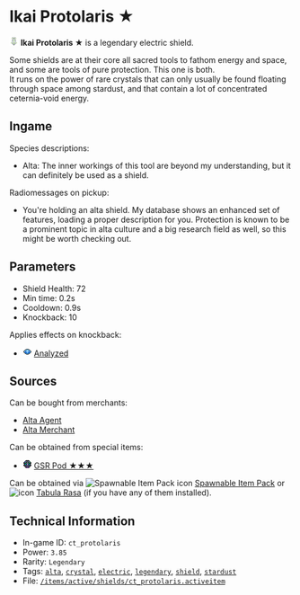 # Ikai Protolaris ★

<img src="https://raw.githubusercontent.com/Ceterai/Enternia/main/items/active/shields/ct_protolaris.png" alt="Ikai Protolaris ★ icon" loading="lazy" width="auto" height="16px"/> **Ikai Protolaris ★** is a legendary electric shield.

Some shields are at their core all sacred tools to fathom energy and space, and some are tools of pure protection. This one is both.  
It runs on the power of rare crystals that can only usually be found floating through space among stardust, and that contain a lot of concentrated ceternia-void energy.

## Ingame

Species descriptions:

- Alta: The inner workings of this tool are beyond my understanding, but it can definitely be used as a shield.

Radiomessages on pickup:

- You're holding an alta shield. My database shows an enhanced set of features, loading a proper description for you. Protection is known to be a prominent topic in alta culture and a big research field as well, so this might be worth checking out.

## Parameters

- Shield Health: 72
- Min time: 0.2s
- Cooldown: 0.9s
- Knockback: 10

Applies effects on knockback:

- <img src="https://raw.githubusercontent.com/Ceterai/Enternia/main/stats/effects/ct_analyzed.png" alt="Analyzed icon" loading="lazy" width="auto" height="16px"/> [Analyzed](https://ceterai.github.io/MyEnternia/Wiki/Analyzed)

## Sources

Can be bought from merchants:

- [Alta Agent](https://ceterai.github.io/MyEnternia/Wiki/AltaAgent)
- [Alta Merchant](https://ceterai.github.io/MyEnternia/Wiki/AltaMerchant)

Can be obtained from special items:

- <img src="https://raw.githubusercontent.com/Ceterai/Enternia/main/items/active/alta/loot/other/gsr.png" alt="GSR Pod ★★★ icon" loading="lazy" width="auto" height="16px"/> [GSR Pod ★★★](https://ceterai.github.io/MyEnternia/Wiki/GSRPod)

Can be obtained via <img src="https://raw.githubusercontent.com/Silverfeelin/Starbound-SpawnableItemPack/master/interface/sip/iconSmall.png" alt="Spawnable Item Pack icon" width="18" height="14"/> [Spawnable Item Pack](https://steamcommunity.com/sharedfiles/filedetails/?id=733665104) or <img src="https://steamuserimages-a.akamaihd.net/ugc/263843960696222713/3EC9A7C005541F7D577EBCB8C5736B4EFC9973D6/" alt="icon" width="8" height="12"/> [Tabula Rasa](https://community.playstarbound.com/resources/the-tabula-rasa.3222/) (if you have any of them installed).

## Technical Information

- In-game ID: `ct_protolaris`
- Power: `3.85`
- Rarity: `Legendary`
- Tags: [`alta`](https://ceterai.github.io/MyEnternia/Wiki/Tags/Alta), [`crystal`](https://ceterai.github.io/MyEnternia/Wiki/Tags/Crystal), [`electric`](https://ceterai.github.io/MyEnternia/Wiki/Tags/Electric), [`legendary`](https://ceterai.github.io/MyEnternia/Wiki/Tags/Legendary), [`shield`](https://ceterai.github.io/MyEnternia/Wiki/Tags/Shield), [`stardust`](https://ceterai.github.io/MyEnternia/Wiki/Tags/Stardust)
- File: [`/items/active/shields/ct_protolaris.activeitem`](https://github.com/Ceterai/Enternia/blob/main/items/active/shields/ct_protolaris.activeitem)
